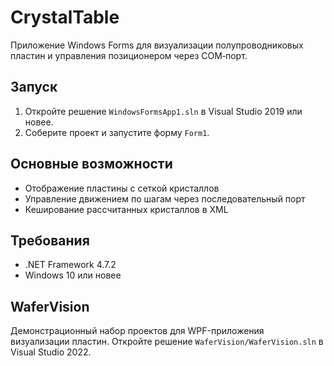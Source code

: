 # CrystalTable

Приложение Windows Forms для визуализации полупроводниковых пластин и управления позиционером через COM‑порт.

## Запуск

1. Откройте решение `WindowsFormsApp1.sln` в Visual Studio 2019 или новее.
2. Соберите проект и запустите форму `Form1`.

## Основные возможности

- Отображение пластины с сеткой кристаллов
- Управление движением по шагам через последовательный порт
- Кеширование рассчитанных кристаллов в XML

## Требования

- .NET Framework 4.7.2
- Windows 10 или новее


## WaferVision

Демонстрационный набор проектов для WPF-приложения визуализации пластин.
Откройте решение `WaferVision/WaferVision.sln` в Visual Studio 2022.

